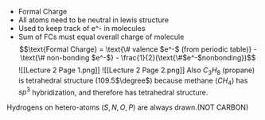 -  Formal Charge
- All atoms need to be neutral in lewis structure
- Used to keep track of e^- in molecules
- Sum of FCs must equal overall charge of molecule
$$\text{Formal Charge} = \text{\# valence $e^-$ (from periodic table)} - \text{\# non-bonding $e^-$} - \frac{1}{2}(\text{\#$e^-$nonbonding})$$
![[Lecture 2 Page 1.png]]
![[Lecture 2 Page 2.png]]
Also $C_3H_8$ (propane) is tetrahedral structure (109.5$\degree$) because methane ($CH_4$) has $sp^3$ hybridization, and therefore has tetrahedral structure.

Hydrogens on hetero-atoms ($S,N,O,P$) are always drawn.(NOT CARBON)